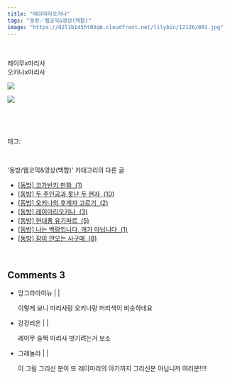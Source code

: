 ```yaml
---
title: "레이마리오키나"
tags: "동방／웹코믹&영상(백합)"
image: "https://d2l1b145ht03q6.cloudfront.net/lilybin/12126/001.jpg"
---
```

<div class="article">
<div class="area_view">
<div style="text-align: left;"><br/></div><div style="text-align: left;"><br/></div><div style="text-align: left;">레이무x마리사<br/>오키나x마리사<br/><p style="text-align: left;"><span class="imageblock" style="display: inline-block; width: 100%; height: auto; max-width: 100%;"><img src="{{ site.imgserver1 }}/lilybin/12126/001.jpg"/></span></p><p style="text-align: left;"><span class="imageblock" style="display: inline-block; width: 100%; height: auto; max-width: 100%;"><img src="{{ site.imgserver1 }}/lilybin/12126/002.jpg"/></span></p></div><p><br/></p>
</div></div><br/>
<div class="tagTrail">
<p>태그: </p>
<ul>
</ul>
</div><br/>
<div class="another">
<p>'동방/웹코믹&amp;영상(백합)' 카테고리의 다른 글</p>
<ul>
<li><a href="/lilybin_12191">
[동방] 코가반키 만화  (1)
</a></li>
<li><a href="/lilybin_12128">
[동방] 두 주인공과 못난 두 현자  (10)
</a></li>
<li><a href="/lilybin_12127">
[동방] 오키나의 후계자 고르기  (2)
</a></li>
<li><a href="/lilybin_12126">
[동방] 레이마리오키나  (3)
</a></li>
<li><a href="/lilybin_12125">
[동방] 현대풍 유기파르  (5)
</a></li>
<li><a href="/lilybin_12123">
[동방] 나는 백랑입니다. 개가 아닙니다  (1)
</a></li>
<li><a href="/lilybin_12085">
[동방] 잠이 안오는 사구메  (8)
</a></li>
</ul>
</div><br/>
<div class="comment">
<h2 class="bold">Comments <span id="commentCount12126">3</span></h2>
<div style="clear:both;">
<div id="entry12126Comment" style="display:block">
<ul class="list_reply">
<li class="rp_general" id="comment13914269">
<div class="post-comment">
<div>
<span>
<i class="fa fa-user"></i>앙그라마이뉴 |
                                |
                               
</span>
<p>이렇게 보니 마리사랑 오키나랑 머리색이 비슷하네요</p>

</div>
</div>
</li>
<li class="rp_general" id="comment14448497">
<div class="post-comment">
<div>
<span>
<i class="fa fa-user"></i>강강리온 |
                                |
                               
</span>
<p>레이무 슬쩍 마리사 벗기려는거 보소</p>

</div>
</div>
</li>
<li class="rp_general" id="comment14948100">
<div class="post-comment">
<div>
<span>
<i class="fa fa-user"></i>그래놀라 |
                                |
                               
</span>
<p>이 그림 그리신 분이 또 레이마리의 아기까지 그리신분 아닙니까 여러분!!!!</p>

</div>
</div>
</li>
</ul>
</div>
</div>
</div><br/>
<br/>
<p id="refer"></p>
<br/>

